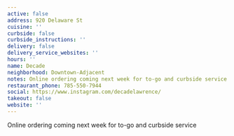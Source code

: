 ```yaml
---
active: false
address: 920 Delaware St
cuisine: ''
curbside: false
curbside_instructions: ''
delivery: false
delivery_service_websites: ''
hours: ''
name: Decade
neighborhood: Downtown-Adjacent
notes: Online ordering coming next week for to-go and curbside service
restaurant_phone: 785-550-7944
social: https://www.instagram.com/decadelawrence/
takeout: false
website: ''
---
```


Online ordering coming next week for to-go and curbside service